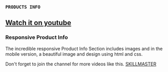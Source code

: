 
### `PRODUCTS INFO`
## [Watch it on youtube](https://www.youtube.com/watch?v=JYOIH7r5m2w)
### Responsive Product Info
The incredible responsive Product Info Section includes images and in the mobile version, a beautiful image and design using html and css.

Don't forget to join the channel for more videos like this.
[SKILLMASTER](https://www.youtube.com/channel/UCWAxpLP-h8PHCDZMomhc01Q)
